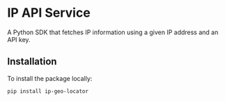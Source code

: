 # IP API Service

A Python SDK that fetches IP information using a given IP address and an API key.

## Installation

To install the package locally:

```bash
pip install ip-geo-locator
